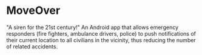 # MoveOver
"A siren for the 21st century!"
An Android app that allows emergency responders (fire fighters, ambulance drivers, police) to push notifications of their current location to all civilians in the vicinity, thus reducing the number of related accidents.
